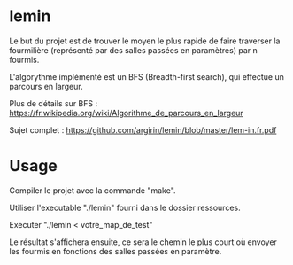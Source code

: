 # lemin

Le but du projet est de trouver le moyen le plus rapide de faire traverser la fourmilière (représenté par des salles passées en paramètres) par n fourmis.

L'algorythme implémenté est un BFS (Breadth-first search), qui effectue un parcours en largeur.

Plus de détails sur BFS : https://fr.wikipedia.org/wiki/Algorithme_de_parcours_en_largeur

Sujet complet : https://github.com/argirin/lemin/blob/master/lem-in.fr.pdf

# Usage

Compiler le projet avec la commande "make".

Utiliser l'executable "./lemin" fourni dans le dossier ressources.

Executer "./lemin < votre_map_de_test"

Le résultat s'affichera ensuite, ce sera le chemin le plus court où envoyer les fourmis en fonctions des salles passées en paramètre.
